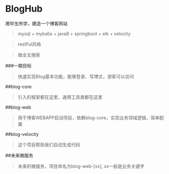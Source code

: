# BlogHub
用毕生所学，建造一个博客网站
> mysql + mybatis + java8 + springboot + elk + velocity

> restFul风格

> 做全文搜索

###一期目标
> 快速实现Blog基本功能，能够登录、写博文，游客可以访问

##blog-core
> 引入的框架都在这里，通用工具类都在这里

##blog-web
> 用于博客WEBAPP启动项目，依赖blog-core，实现业务领域逻辑，简单配置

##blog-velocity
> 这个项目帮助我们自动生成代码

##未来微服务
> 未来的微服务，项目命名为blog-web-[xx], xx一般是业务关键字
